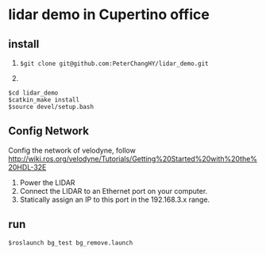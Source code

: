 # lidar demo in Cupertino office



## install

1. ```$git clone git@github.com:PeterChangHY/lidar_demo.git```

2. 
```$cd lidar_demo```  
```$catkin_make install```  
```$source devel/setup.bash```

## Config Network  
Config the network of velodyne, follow http://wiki.ros.org/velodyne/Tutorials/Getting%20Started%20with%20the%20HDL-32E
1. Power the LIDAR 
2. Connect the LIDAR to an Ethernet port on your computer.
3. Statically assign an IP to this port in the 192.168.3.x range.

## run

```$roslaunch bg_test bg_remove.launch```

